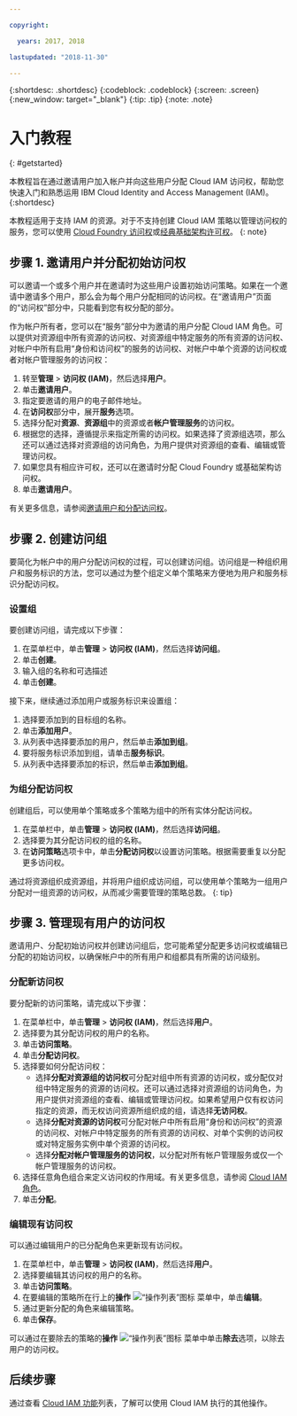 ```yaml
---

copyright:

  years: 2017, 2018

lastupdated: "2018-11-30"

---
```


{:shortdesc: .shortdesc}
{:codeblock: .codeblock}
{:screen: .screen}
{:new_window: target="_blank"}
{:tip: .tip}
{:note: .note}

# 入门教程
{: #getstarted}

本教程旨在通过邀请用户加入帐户并向这些用户分配 Cloud IAM 访问权，帮助您快速入门和熟悉运用 IBM Cloud Identity and Access Management (IAM)。
{:shortdesc}

本教程适用于支持 IAM 的资源。对于不支持创建 Cloud IAM 策略以管理访问权的服务，您可以使用 [Cloud Foundry 访问权](/docs/iam/cfaccess.html#cfaccess)或[经典基础架构许可权](/docs/iam/infrastructureaccess.html#infrapermission)。
{: note}


## 步骤 1. 邀请用户并分配初始访问权

可以邀请一个或多个用户并在邀请时为这些用户设置初始访问策略。如果在一个邀请中邀请多个用户，那么会为每个用户分配相同的访问权。在“邀请用户”页面的“访问权”部分中，只能看到您有权分配的部分。

作为帐户所有者，您可以在“服务”部分中为邀请的用户分配 Cloud IAM 角色。可以提供对资源组中所有资源的访问权、对资源组中特定服务的所有资源的访问权、对帐户中所有启用“身份和访问权”的服务的访问权、对帐户中单个资源的访问权或者对帐户管理服务的访问权：

1. 转至**管理** &gt; **访问权 (IAM)**，然后选择**用户**。
2. 单击**邀请用户**。
3. 指定要邀请的用户的电子邮件地址。
4. 在**访问权**部分中，展开**服务**选项。
5. 选择分配对**资源**、**资源组**中的资源或者**帐户管理服务**的访问权。
6. 根据您的选择，遵循提示来指定所需的访问权。如果选择了资源组选项，那么还可以通过选择对资源组的访问角色，为用户提供对资源组的查看、编辑或管理访问权。
7. 如果您具有相应许可权，还可以在邀请时分配 Cloud Foundry 或基础架构访问权。
8. 单击**邀请用户**。

有关更多信息，请参阅[邀请用户和分配访问权](/docs/iam/iamuserinv.html#iamuserinv)。

## 步骤 2. 创建访问组

要简化为帐户中的用户分配访问权的过程，可以创建访问组。访问组是一种组织用户和服务标识的方法，您可以通过为整个组定义单个策略来方便地为用户和服务标识分配访问权。

### 设置组

要创建访问组，请完成以下步骤：

1. 在菜单栏中，单击**管理** &gt; **访问权 (IAM)**，然后选择**访问组**。
2. 单击**创建**。
3. 输入组的名称和可选描述
4. 单击**创建**。

接下来，继续通过添加用户或服务标识来设置组：

1. 选择要添加到的目标组的名称。
2. 单击**添加用户**。
3. 从列表中选择要添加的用户，然后单击**添加到组**。
4. 要将服务标识添加到组，请单击**服务标识**。
5. 从列表中选择要添加的标识，然后单击**添加到组**。

### 为组分配访问权

创建组后，可以使用单个策略或多个策略为组中的所有实体分配访问权。

1. 在菜单栏中，单击**管理** &gt; **访问权 (IAM)**，然后选择**访问组**。
2. 选择要为其分配访问权的组的名称。
3. 在**访问策略**选项卡中，单击**分配访问权**以设置访问策略。根据需要重复以分配更多访问权。

通过将资源组织成资源组，并将用户组织成访问组，可以使用单个策略为一组用户分配对一组资源的访问权，从而减少需要管理的策略总数。
{: tip}


## 步骤 3. 管理现有用户的访问权

邀请用户、分配初始访问权并创建访问组后，您可能希望分配更多访问权或编辑已分配的初始访问权，以确保帐户中的所有用户和组都具有所需的访问级别。

### 分配新访问权

要分配新的访问策略，请完成以下步骤：

1. 在菜单栏中，单击**管理** &gt; **访问权 (IAM)**，然后选择**用户**。
2. 选择要为其分配访问权的用户的名称。
3. 单击**访问策略**。
4. 单击**分配访问权**。
5. 选择要如何分配访问权：
    * 选择**分配对资源组的访问权**可分配对组中所有资源的访问权，或分配仅对组中特定服务的资源的访问权。还可以通过选择对资源组的访问角色，为用户提供对资源组的查看、编辑或管理访问权。如果希望用户仅有权访问指定的资源，而无权访问资源所组织成的组，请选择**无访问权**。
    * 选择**分配对资源的访问权**可分配对帐户中所有启用“身份和访问权”的资源的访问权、对帐户中特定服务的所有资源的访问权、对单个实例的访问权或对特定服务实例中单个资源的访问权。
    * 选择**分配对帐户管理服务的访问权**，以分配对所有帐户管理服务或仅一个帐户管理服务的访问权。
5. 选择任意角色组合来定义访问权的作用域。有关更多信息，请参阅 [Cloud IAM 角色](/docs/iam/users_roles.html#iamusermanrol)。
6. 单击**分配**。


### 编辑现有访问权

可以通过编辑用户的已分配角色来更新现有访问权。

1. 在菜单栏中，单击**管理** &gt; **访问权 (IAM)**，然后选择**用户**。
2. 选择要编辑其访问权的用户的名称。
3. 单击**访问策略**。
4. 在要编辑的策略所在行上的**操作** ![“操作列表”图标](../icons/action-menu-icon.svg) 菜单中，单击**编辑**。
4. 通过更新分配的角色来编辑策略。
5. 单击**保存**。

可以通过在要除去的策略的**操作** ![“操作列表”图标](../icons/action-menu-icon.svg) 菜单中单击**除去**选项，以除去用户的访问权。

## 后续步骤

通过查看 [Cloud IAM 功能](/docs/iam/index.html#features)列表，了解可以使用 Cloud IAM 执行的其他操作。
